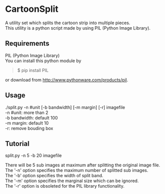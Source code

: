 CartoonSplit
============

A utility set which splits the cartoon strip into multiple pieces.  
This utility is a python script made by using PIL (Python Image Library).  

Requirements
------------
PIL (Python Image Library)  
You can install this python module by
 > $ pip install PIL
 
or download from http://www.pythonware.com/products/pil.

Usage
-----
./split.py -n #unit [-b bandwidth] [-m margin] [-r] imagefile  
  	-n #unit: more than 2  
  	-b bandwidth: default 100  
  	-m margin: default 10  
  	-r: remove bouding box  

Tutorial
--------
split.py -n 5 -b 20 imagefile

There will be 5 sub images at maximum after splitting the original image file.  
The '-n' option specifies the maximum number of splitted sub images.  
The '-b' option specifies the width of split band.  
The '-m' option specifies the marginal size which can be ignored.  
The '-r' option is obsoleted for the PIL library functionality.  
  


